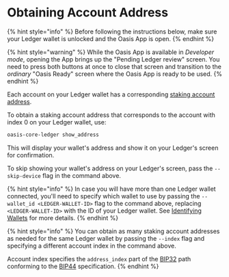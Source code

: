 # Obtaining Account Address

{% hint style="info" %}
Before following the instructions below, make sure your Ledger wallet is
unlocked and the Oasis App is open.
{% endhint %}

{% hint style="warning" %}
While the Oasis App is available in _Developer mode_, opening the App brings
up the "Pending Ledger review" screen.
You need to press both buttons at once to close that screen and transition to
the _ordinary_ "Oasis Ready" screen where the Oasis App is ready to be used.
{% endhint %}

Each account on your Ledger wallet has a corresponding
[staking account address].

To obtain a staking account address that corresponds to the account with index
0 on your Ledger wallet, use:

```bash
oasis-core-ledger show_address
```

This will display your wallet's address and show it on your Ledger's screen for
confirmation.

To skip showing your wallet's address on your Ledger's screen, pass the
`--skip-device` flag in the command above.

{% hint style="info" %}
In case you will have more than one Ledger wallet connected, you'll need to
specify which wallet to use by passing the `--wallet_id <LEDGER-WALLET-ID>` flag
to the command above, replacing `<LEDGER-WALLET-ID>` with the ID of your Ledger
wallet.
See [Identifying Wallets] for more details.
{% endhint %}

{% hint style="info" %}
You can obtain as many staking account addresses as needed for the same Ledger
wallet by passing the `--index` flag and specifying a different account index in
the command above.

Account index specifies the `address_index` part of the [BIP32] path conforming
to the [BIP44] specification.
{% endhint %}

[staking account address]:
  https://docs.oasis.dev/general/use-your-tokens/account/address
[Identifying Wallets]: wallets.md
[BIP32]: https://github.com/bitcoin/bips/blob/master/bip-0032.mediawiki
[BIP44]: https://github.com/bitcoin/bips/blob/master/bip-0044.mediawiki
